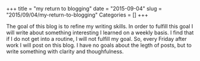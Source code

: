 +++
title = "my return to blogging"
date = "2015-09-04"
slug = "2015/09/04/my-return-to-blogging"
Categories = []
+++

The goal of this blog is to refine my writing skills. In order to fulfill this goal I will write about something interesting I learned on a weekly basis. I find that if I do not get into a routine, I will not fulfill my goal. So, every Friday after work I will post on this blog. I have no goals about the legth of posts, but to write something with clarity and thoughfulness.
